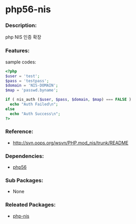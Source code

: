 # php56-nis

### Description:

php NIS 인증 확장

### Features:

sample codes:

  ```php
<?php
$user = 'test';
$pass = 'testpass';
$domain = 'NIS-DOMAIN';
$map = 'passwd.byname';

if ( nis_auth ($user, $pass, $domain, $map) === FALSE )
    echo "Auth Failed\n";
else
    echo "Auth Success\n";
?>
```

### Reference:
* http://svn.oops.org/wsvn/PHP.mod_nis/trunk/README

### Dependencies:
* [php56](pkg-addon-php56.md)

### Sub Packages:
* None

### Releated Packages:
* [php-nis](pkg-core-php-nis.md)
